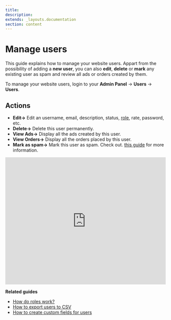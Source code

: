 ```yaml
---
title:
description:
extends: _layouts.documentation
section: content
---
```


# Manage users

This guide explains how to manage your website users. 
Appart from the possibility of adding a **new user**, you can also **edit**, **delete** or **mark** any existing user as spam and review all ads or orders created by them.

To manage your website users, login to your **Admin Panel** -> **Users**  ->  **Users**.


## Actions

-   **Edit->**  Edit an username, email, description, status, [role](users-how-do-roles-work), rate, password, etc.
-   **Delete->**  Delete this user permanently.
-   **View Ads->**  Display all the ads created by this user.
-   **View Orders->**  Display all the orders placed by this user.
-   **Mark as spam->**  Mark this user as spam. Check out.  [this guide](plugins-activate-black-list)
  for more information.
  
  
<iframe width="100%" height="400px" src="https://www.youtube.com/embed/83DUw25zIls" title="Yclas video" frameborder="0" allow="accelerometer; autoplay; clipboard-write; encrypted-media; gyroscope; picture-in-picture" allowfullscreen></iframe>
 
 
  **Related guides**
  * [How do roles work?](users-how-do-roles-work)
  * [How to export users to CSV](users-how-to-export-users-to-CSV)
  * [How to create custom fields for users](users-create-custom-field-for-users)

